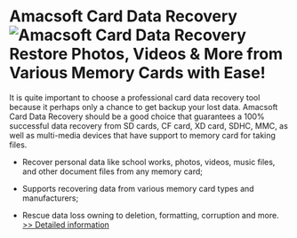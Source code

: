# Amacsoft Card Data Recovery<br />![Amacsoft Card Data Recovery](https://mycommerce.akamaized.net/api/pimages/P300924602/BIG/300924602.JPG)<br />Restore Photos, Videos & More from Various Memory Cards with Ease!

It is quite important to choose a professional card data recovery tool because it perhaps only a chance to get backup your lost data. Amacsoft Card Data Recovery should be a good choice that guarantees a 100% successful data recovery from SD cards, CF card, XD card, SDHC, MMC, as well as multi-media devices that have support to memory card for taking files.

* Recover personal data like school works, photos, videos, music files, and other document files from any memory card;

* Supports recovering data from various memory card types and manufacturers;

* Rescue data loss owning to deletion, formatting, corruption and more.<br />[>> Detailed information](https://secure.shareit.com/shareit/product.html?productid=300924602&affiliateid=200057808)